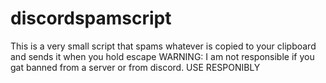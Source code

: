 # discordspamscript
This is a very small script that spams whatever is copied to your clipboard and sends it when you hold escape
WARNING: I am not responsible if you gat banned from a server or from discord. 
USE RESPONIBLY
